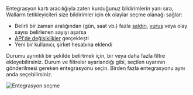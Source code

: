 Entegrasyon kartı aracılığıyla zaten kurduğunuz bildirimlerin yanı sıra, Wallarm tetikleyicileri size bildirimler için ek olaylar seçme olanağı sağlar:

* Belirli bir zaman aralığından (gün, saat vb.) fazla [saldırı](../../../glossary-en.md#attack), [vuruş](../../../glossary-en.md#hit) veya olay sayısı belirlenen sayıyı aşarsa
* [API'de değişiklikler](../../../api-discovery/overview.md#tracking-changes-in-api) gerçekleşti
* Yeni bir kullanıcı, şirket hesabına eklendi

Durumu ayrıntılı bir şekilde belirtmek için, bir veya daha fazla filtre ekleyebilirsiniz. Durum ve filtreler ayarlandığı gibi, seçilen uyarının gönderilmesi gereken entegrasyonu seçin. Birden fazla entegrasyonu aynı anda seçebilirsiniz.

![Entegrasyon seçme](../../../images/user-guides/triggers/select-integration.png)